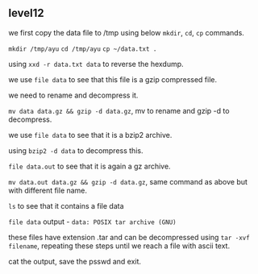 ## **level12**

we first copy the data file to /tmp using below `mkdir`, `cd`, `cp` commands.

`mkdir /tmp/ayu`
`cd /tmp/ayu`
`cp ~/data.txt .`

using `xxd -r data.txt data` to reverse the hexdump.

we use `file data` to see that this file is a gzip compressed file.

we need to rename and decompress it.

`mv data data.gz && gzip -d data.gz`, mv to rename and gzip -d to decompress.

we use `file data` to see that it is a bzip2 archive.

using `bzip2 -d data` to decompress this.

`file data.out` to see that it is again a gz archive.

`mv data.out data.gz && gzip -d data.gz`, same command as above but with different file name.

`ls` to see that it contains a file data

`file data` 
output - `data: POSIX tar archive (GNU)`

these files have extension .tar and can be decompressed using `tar -xvf filename`, repeating these steps until we reach a file with ascii text.

cat the output, save the psswd and exit.



